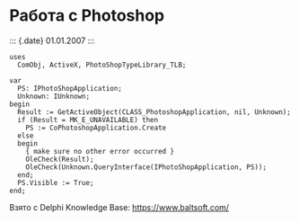 Работа с Photoshop
==================

::: {.date}
01.01.2007
:::

     
    uses
      ComObj, ActiveX, PhotoShopTypeLibrary_TLB;
     
    var
      PS: IPhotoShopApplication;
      Unknown: IUnknown;
    begin
      Result := GetActiveObject(CLASS_PhotoshopApplication, nil, Unknown);
      if (Result = MK_E_UNAVAILABLE) then
        PS := CoPhotoshopApplication.Create
      else
      begin
        { make sure no other error occurred }
        OleCheck(Result);
        OleCheck(Unknown.QueryInterface(IPhotoShopApplication, PS));
      end;
      PS.Visible := True;
    end;

Взято с Delphi Knowledge Base: <https://www.baltsoft.com/>
